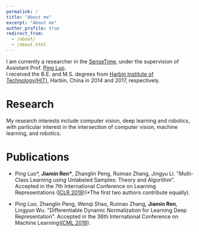 ```yaml
---
permalink: /
title: "About me"
excerpt: "About me"
author_profile: true
redirect_from: 
  - /about/
  - /about.html
---
```


I am currently a researcher in the [SenseTime](https://www.sensetime.com/), under the supervision of Assistant Prof. [Ping Luo](http://luoping.me/). <br>
I received the B.E. and M.S. degrees from [Harbin Institute of Technology(HIT)](http://www.hit.edu.cn/), Harbin, China in 2014 and 2017, respectively.

# Research
My research interests include computer vision, deep learning and robotics, with particular interest in the intersection of computer vision, machine learning, and robotics. <br>

# Publications
* Ping Luo\*, **Jiamin Ren\***, Zhanglin Peng, Ruimao Zhang, Jingyu Li. "Multi-Class Learning using Unlabeled Samples: Theory and Algorithm". Accepted in the 7th International Conference on Learning Representations ([ICLR 2019](https://openreview.net/group?id=ICLR.cc/2019/Conference))(*The first two authors contribute equally).

* Ping Luo, Zhanglin Peng, Wenqi Shao, Ruimao Zhang, **Jiamin Ren**, Lingyun Wu. "Differentiable Dynamic Normalization for Learning Deep Representation". Accepted in the 36th International Conference on Machine Learning([ICML 2019](https://openreview.net/group?id=ICLR.cc/2019/Conference)).
